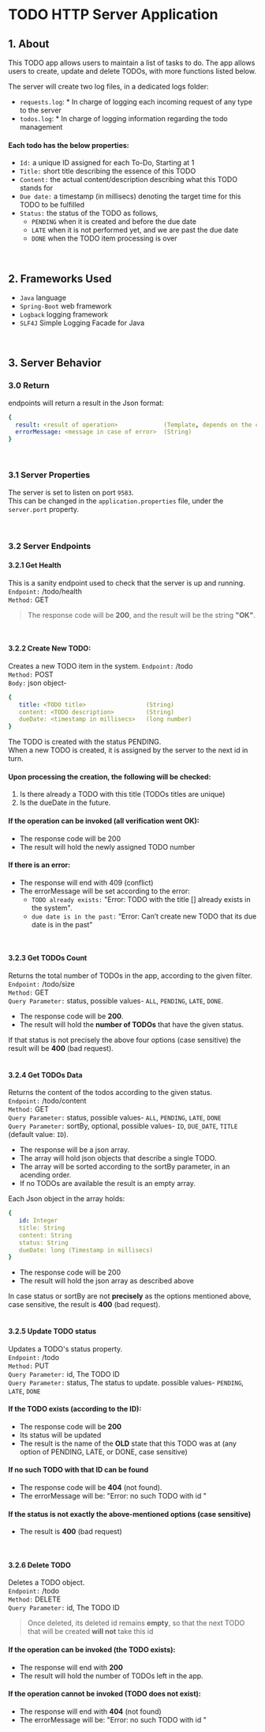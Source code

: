 # TODO HTTP Server Application

## 1. About
This TODO app allows users to maintain a list of tasks to do. The app allows users to create, update and delete TODOs, with more functions listed below.   

The server will create two log files, in a dedicated logs folder:
* `requests.log`:
      * In charge of logging each incoming request of any type to the server
* `todos.log`:
      * In charge of logging information regarding the todo management
#### Each todo has the below properties:
* `Id:` a unique ID assigned for each To-Do, Starting at 1
* `Title:` short title describing the essence of this TODO
* `Content:` the actual content/description describing what this TODO stands for
* `Due date:` a timestamp (in millisecs) denoting the target time for this TODO to be fulfilled
* `Status:` the status of the TODO as follows,
    * `PENDING` when it is created and before the due date
    * `LATE`    when it is not performed yet, and we are past the due date
    * `DONE`    when the TODO item processing is over
<br />

## 2. Frameworks Used
* `Java` language
* `Spring-Boot` web framework
* `Logback` logging framework
* `SLF4J` Simple Logging Facade for Java
<br />

## 3. Server Behavior
### 3.0 Return
endpoints will return a result in the Json format:
```yaml
{
  result: <result of operation>             (Template, depends on the context)
  errorMessage: <message in case of error>  (String)
}
```
<br />

### 3.1 Server Properties
The server is set to listen on port `9583`.  
This can be changed in the `application.properties` file, under the `server.port` property.
<br />   
<br />

### 3.2 Server Endpoints
#### 3.2.1 Get Health
This is a sanity endpoint used to check that the server is up and running.  
`Endpoint:` /todo/health  
`Method:` GET  
> The response code will be **200**, and the result will be the string **"OK"**.   
<br />

#### 3.2.2 Create New TODO:
Creates a new TODO item in the system.
`Endpoint:` /todo   
`Method:` POST   
`Body:` json object-   
```yaml
{
   title: <TODO title>                 (String)
   content: <TODO description>         (String)
   dueDate: <timestamp in millisecs>   (long number)
}
```
The TODO is created with the status PENDING.   
When a new TODO is created, it is assigned by the server to the next id in turn.    

#### Upon processing the creation, the following will be checked:   
1. Is there already a TODO with this title (TODOs titles are unique)
2. Is the dueDate in the future.   

#### If the operation can be invoked (all verification went OK): 
* The response code will be 200
* The result will hold the newly assigned TODO number

#### If there is an error:   
*  The response will end with 409 (conflict)
*  The errorMessage will be set according to the error:
      * `TODO already exists:` "Error: TODO with the title [<TODO title>] already exists in the system".  
      * `due date is in the past:` “Error: Can’t create new TODO that its due date is in the past”
<br />  
 
#### 3.2.3 Get TODOs Count
Returns the total number of TODOs in the app, according to the given filter.   
`Endpoint:` /todo/size   
`Method:` GET   
`Query Parameter:` status, possible values- `ALL`, `PENDING`, `LATE`, `DONE`.   
   
* The response code will be **200**.
* The result will hold the **number of TODOs** that have the given status.   

If that status is not precisely the above four options (case sensitive) the result will be **400** (bad request).   
<br />   

#### 3.2.4 Get TODOs Data
Returns the content of the todos according to the given status.    
`Endpoint:` /todo/content   
`Method:` GET   
`Query Parameter:` status, possible values- `ALL`, `PENDING`, `LATE`, `DONE`   
`Query Parameter:` sortBy, optional, possible values- `ID`, `DUE_DATE`, `TITLE` (default value: `ID`).   
   
* The response will be a json array.   
* The array will hold json objects that describe a single TODO.  
* The array will be sorted according to the sortBy parameter, in an acending order.
* If no TODOs are available the result is an empty array.
   
Each Json object in the array holds:
```yaml
{
   id: Integer
   title: String
   content: String
   status: String
   dueDate: long (Timestamp in millisecs)
}
```

* The response code will be 200
* The result will hold the json array as described above

In case status or sortBy are not **precisely** as the options mentioned above, case sensitive, the result is **400** (bad request).   
<br />

#### 3.2.5 Update TODO status
Updates a TODO's status property.   
`Endpoint:` /todo  
`Method:` PUT  
`Query Parameter:` id, The TODO ID  
`Query Parameter:` status, The status to update. possible values- `PENDING`, `LATE`, `DONE`  
   
#### If the TODO exists (according to the ID):
* The response code will be **200**   
* Its status will be updated
* The result is the name of the **OLD** state that this TODO was at (any option of PENDING, LATE, or DONE, case sensitive)

#### If no such TODO with that ID can be found
* The response code will be **404** (not found).
* The errorMessage will be: "Error: no such TODO with id <todo number>"
   
#### If the status is not exactly the above-mentioned options (case sensitive)
* The result is **400** (bad request)
<br />
  
#### 3.2.6 Delete TODO
Deletes a TODO object.   
`Endpoint:` /todo  
`Method:` DELETE  
`Query Parameter:` id, The TODO ID   
   
> Once deleted, its deleted id remains **empty**, so that the next TODO that will be created **will not** take this id  
   
#### If the operation can be invoked (the TODO exists):
* The response will end with **200**
* The result will hold the number of TODOs left in the app.

#### If the operation cannot be invoked (TODO does not exist):
* The response will end with **404** (not found)
* The errorMessage will be: "Error: no such TODO with id <todo number>"
